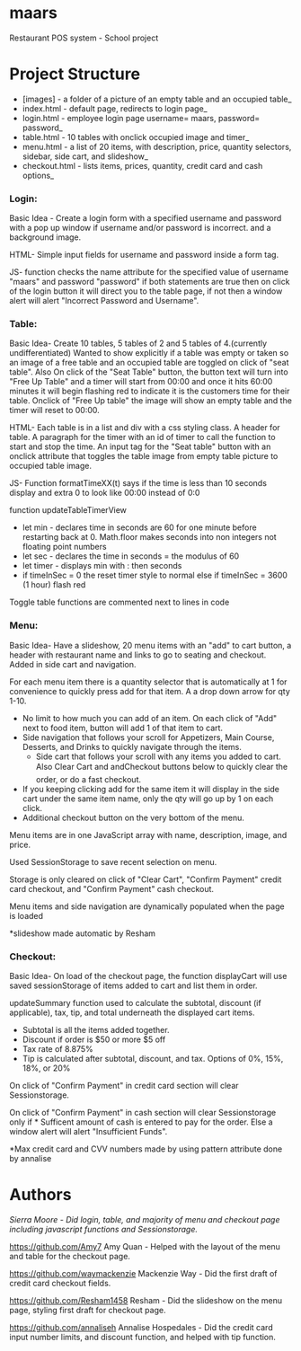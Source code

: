 # maars
Restaurant POS system - School project

# Project Structure
* [images]   - a folder of a picture of an empty table and an occupied table_
* index.html - default page, redirects to login page_
* login.html - employee login page username= maars, password= password_
* table.html - 10 tables with onclick occupied image and timer_
* menu.html  - a list of 20 items, with description, price, quantity selectors, sidebar, side cart, and slideshow_
* checkout.html - lists items, prices, quantity, credit card and cash options_

### **Login:**
Basic Idea - Create a login form with a specified username and password with a pop up window if username and/or password is incorrect.
and a background image.

HTML- Simple input fields for username and password inside a form tag.

JS- function checks the name attribute for the specified value of username "maars" and password "password" if both statements are true then on click of the login button it will direct you to the table page,
if not then a window alert will alert "Incorrect Password and Username".

### **Table:**
Basic Idea- Create 10 tables, 5 tables of 2 and 5 tables of 4.(currently undifferentiated) Wanted to show explicitly if a table was empty or taken so an image of a free table and an occupied table are toggled on click of "seat table".
 Also On click of the "Seat Table" button, the button text will turn into "Free Up Table" and a timer will start from 00:00 and once it hits 60:00 minutes it will begin flashing red to indicate it is the customers time for their table.
 Onclick of "Free Up table" the image will show an empty table and the timer will reset to 00:00.

HTML- Each table is in a list and div with a css styling class. A header for table. A paragraph for the timer with an id of timer to call the function to start and stop the time.
An input tag for the "Seat table" button with an onclick attribute that toggles the table image from empty table picture to occupied table image.

JS- Function formatTimeXX(t) says if the time is less than 10 seconds display and extra 0 to look like 00:00 instead of 0:0

function updateTableTimerView
* let min - declares time in seconds are 60 for one minute before restarting back at 0. Math.floor makes seconds into non integers not floating point numbers
* let sec - declares the time in seconds = the modulus of 60
* let timer - displays min with : then seconds
* if timeInSec = 0 the reset timer style to normal else if timeInSec = 3600 (1 hour) flash red
 
Toggle table functions are commented next to lines in code
 
### **Menu:**
Basic Idea- Have a slideshow, 20 menu items with an "add" to cart button, a header with restaurant name and links to go to seating and checkout. Added in side cart and navigation.

For each menu item there is a quantity selector that is automatically at 1 for convenience to quickly press add for that item. A a drop down arrow for qty 1-10.
* No limit to how much you can add of an item. On each click of "Add" next to food item, button will add 1 of that item to cart.
* Side navigation that follows your scroll for Appetizers, Main Course, Desserts, and Drinks to quickly navigate through the items.
  * Side cart that follows your scroll with any items you added to cart. Also Clear Cart and andCheckout buttons below to quickly clear the order, or do a fast checkout.
* If you keeping clicking add for the same item it will display in the side cart under the same item name, only the qty will go up by 1 on each click.
* Additional checkout button on the very bottom of the menu.

Menu items are in one JavaScript array with name, description, image, and price.

Used SessionStorage to save recent selection on menu.

Storage is only cleared on click of "Clear Cart", "Confirm Payment" credit card checkout, and "Confirm Payment" cash checkout.

Menu items and side navigation are dynamically populated when the page is loaded

*slideshow made automatic by Resham


### **Checkout:**
Basic Idea- On load of the checkout page, the function displayCart will use saved sessionStorage of items added to cart and list them in order.

updateSummary function used to calculate the subtotal, discount (if applicable), tax, tip, and total underneath the displayed cart items.

* Subtotal is all the items added together.
* Discount if order is $50 or more $5 off
* Tax rate of 8.875%
* Tip is calculated after subtotal, discount, and tax. Options of 0%, 15%, 18%, or 20%

On click of "Confirm Payment" in credit card section will clear Sessionstorage.

On click of "Confirm Payment" in cash section will clear Sessionstorage only if * Sufficent amount of cash is entered to pay for the order. Else a window alert will alert "Insufficient Funds".


*Max credit card and CVV numbers made by using pattern attribute done by annalise


# Authors
_Sierra Moore - Did login, table, and majority of menu and checkout page including javascript functions and Sessionstorage._

https://github.com/Amy7 Amy Quan - Helped with the layout of the menu and table for the checkout page.

https://github.com/waymackenzie Mackenzie Way - Did the first draft of credit card checkout fields.

https://github.com/Resham1458 Resham - Did the slideshow on the menu page, styling first draft for checkout page. 

https://github.com/annaliseh Annalise Hospedales - Did the credit card input number limits, and discount function, and helped with tip function.


 
